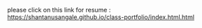 please click on this link for resume : https://shantanusangale.github.io/class-portfolio/index.html.html
